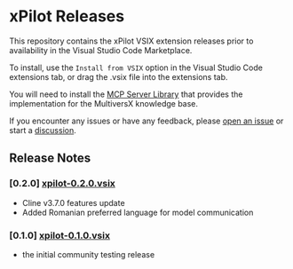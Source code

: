 # xPilot Releases

This repository contains the xPilot VSIX extension releases prior to availability in the Visual Studio Code Marketplace.

To install, use the `Install from VSIX` option in the Visual Studio Code extensions tab, or drag the .vsix file into the extensions tab.

You will need to install the [MCP Server Library](https://github.com/unievo/xpilot-mcp-library) that provides the implementation for the MultiversX knowledge base.

If you encounter any issues or have any feedback, please [open an issue](https://github.com/unievo/xpilot/issues) or start a [discussion](https://github.com/unievo/xpilot/discussions).

## Release Notes

### [0.2.0] [xpilot-0.2.0.vsix](/releases/xpilot-0.2.0.vsix)

- Cline v3.7.0 features update 
- Added Romanian preferred language for model communication

### [0.1.0] [xpilot-0.1.0.vsix](/releases/xpilot-0.1.0.vsix)

- the initial community testing release